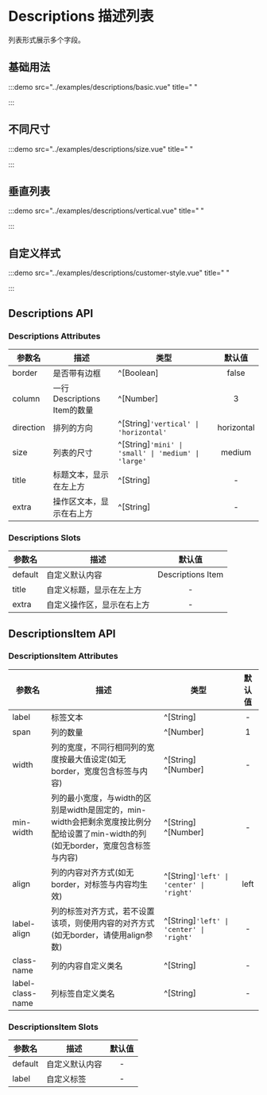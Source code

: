 # Descriptions 描述列表

列表形式展示多个字段。

## 基础用法

:::demo src="../examples/descriptions/basic.vue" title=" "

:::

## 不同尺寸

:::demo src="../examples/descriptions/size.vue" title=" "

:::

## 垂直列表

:::demo src="../examples/descriptions/vertical.vue" title=" "

:::

## 自定义样式

:::demo src="../examples/descriptions/customer-style.vue" title=" "

:::

## Descriptions API

### Descriptions Attributes

| 参数名 | 描述 | 类型 | 默认值 |
| ------ | ---- | ---- | :----: |
| border | 是否带有边框 | ^[Boolean] | false |
| column | 一行Descriptions Item的数量 | ^[Number] | 3 |
| direction | 排列的方向 | ^[String]`'vertical' \| 'horizontal'` | horizontal |
| size | 列表的尺寸 | ^[String]`'mini' \| 'small' \| 'medium' \| 'large'` | medium |
| title | 标题文本，显示在左上方 | ^[String] | - |
| extra | 操作区文本，显示在右上方 | ^[String] | - |

### Descriptions Slots

| 参数名 | 描述 | 默认值 |
| ------ | ---- | :----: |
| default | 自定义默认内容 | Descriptions Item |
| title | 自定义标题，显示在左上方 | - |
| extra | 自定义操作区，显示在右上方 | - |

## DescriptionsItem API

### DescriptionsItem Attributes

| 参数名 | 描述 | 类型 | 默认值 |
| ------ | ---- | ---- | :----: |
| label | 标签文本 | ^[String] | - |
| span | 列的数量 | ^[Number] | 1 |
| width | 列的宽度，不同行相同列的宽度按最大值设定(如无border，宽度包含标签与内容) | ^[String] ^[Number] | - |
| min-width | 列的最小宽度，与width的区别是width是固定的，min-width会把剩余宽度按比例分配给设置了min-width的列(如无border，宽度包含标签与内容) | ^[String] ^[Number] | - |
| align | 列的内容对齐方式(如无border，对标签与内容均生效) | ^[String]`'left' \| 'center' \| 'right'` | left |
| label-align | 列的标签对齐方式，若不设置该项，则使用内容的对齐方式(如无border，请使用align参数) | ^[String]`'left' \| 'center' \| 'right'` | - |
| class-name | 列的内容自定义类名 | ^[String] | - |
| label-class-name | 列标签自定义类名 | ^[String] | - |

### DescriptionsItem Slots

| 参数名 | 描述 | 默认值 |
| ------ | ---- | :----: |
| default | 自定义默认内容 | - |
| label | 自定义标签 | - |
